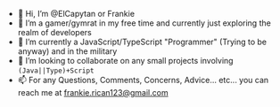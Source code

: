 - 👋 Hi, I’m @ElCapytan or Frankie
- 👀 I’m a gamer/gymrat in my free time and currently just exploring the realm of developers
- 🌱 I’m currently a JavaScript/TypeScript "Programmer" (Trying to be anyway) and in the military
- 💞️ I’m looking to collaborate on any small projects involving `(Java||Type)+Script`
- 📫 For any Questions, Comments, Concerns, Advice... etc... you can reach me at frankie.rican123@gmail.com

<!---
ElCapytan/ElCapytan is a ✨ special ✨ repository because its `README.md` (this file) appears on your GitHub profile.
You can click the Preview link to take a look at your changes.
--->
